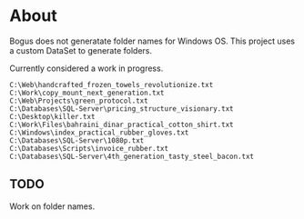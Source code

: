 ﻿# About

Bogus does not generatate folder names for Windows OS. This project uses a custom DataSet to generate folders.

Currently considered a work in progress.

```
C:\Web\handcrafted_frozen_towels_revolutionize.txt
C:\Work\copy_mount_next_generation.txt
C:\Web\Projects\green_protocol.txt
C:\Databases\SQL-Server\pricing_structure_visionary.txt
C:\Desktop\killer.txt
C:\Work\Files\bahraini_dinar_practical_cotton_shirt.txt
C:\Windows\index_practical_rubber_gloves.txt
C:\Databases\SQL-Server\1080p.txt
C:\Databases\Scripts\invoice_rubber.txt
C:\Databases\SQL-Server\4th_generation_tasty_steel_bacon.txt
```

## TODO

Work on folder names.
